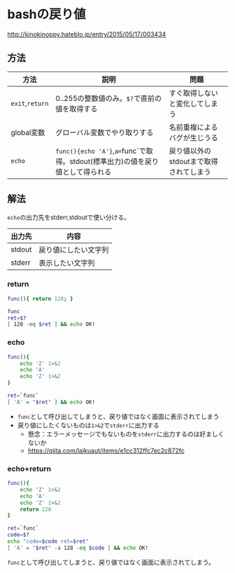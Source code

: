 ﻿# bashの戻り値

http://kinokinoppy.hateblo.jp/entry/2015/05/17/003434

## 方法

方法|説明|問題
----|----|----
`exit`,`return`|0..255の整数値のみ。`$?`で直前の値を取得する|すぐ取得しないと変化してしまう
global変数|グローバル変数でやり取りする|名前重複によるバグが生じうる
`echo`|`func(){echo 'A'}`,`a=`func`で取得。stdout(標準出力)の値を戻り値として得られる|戻り値以外のstdoutまで取得されてしまう

## 解法

`echo`の出力先をstderr,stdoutで使い分ける。

出力先|内容
------|----
stdout|戻り値にしたい文字列|`echo "戻り値にしたい文字列"`
stderr|表示したい文字列|`echo "表示したい文字列" 1>&2`

### return

```bash
func(){ return 128; }

func
ret=$?
[ 128 -eq $ret ] && echo OK!
```

### echo

```bash
func(){
    echo 'Z' 1>&2
    echo 'A'
    echo 'Z' 1>&2
}

ret=`func`
[ 'A' = "$ret" ] && echo OK!
```

* `func`として呼び出してしまうと、戻り値ではなく画面に表示されてしまう
* 戻り値にしたくないものは`1>&2`で`stderr`に出力する
    * 懸念：エラーメッセージでもないものを`stderr`に出力するのは好ましくないか
    * https://qiita.com/laikuaut/items/e1cc312ffc7ec2c872fc

### echo+return

```bash
func(){
    echo 'Z' 1>&2
    echo 'A'
    echo 'Z' 1>&2
    return 128
}

ret=`func`
code=$?
echo "code=$code ret=$ret"
[ 'A' = "$ret" -a 128 -eq $code ] && echo OK!
```

`func`として呼び出してしまうと、戻り値ではなく画面に表示されてしまう。

